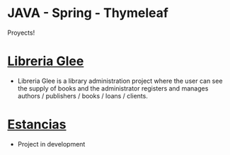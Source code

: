 # JAVA - Spring -  Thymeleaf

Proyects!

# [Libreria Glee](https://github.com/IgnacioPadovan/JAVA/tree/master/libreriaGlee)

- Libreria Glee is a library administration project where the user can see the supply of books and the administrator registers and manages authors / publishers / books / loans / clients.

# [Estancias](https://github.com/IgnacioPadovan/JAVA/tree/master/estancias)

- Project in development
